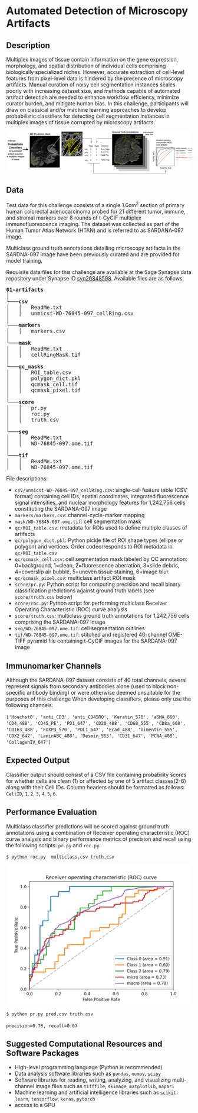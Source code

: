 # Automated Detection of Microscopy Artifacts

## Description
Multiplex images of tissue contain information on the gene expression, morphology, and spatial distribution of individual cells comprising biologically specialized niches. However, accurate extraction of cell-level features from pixel-level data is hindered by the presence of microscopy artifacts. Manual curation of noisy cell segmentation instances scales poorly with increasing dataset size, and methods capable of automated artifact detection are needed to enhance workflow efficiency, minimize curator burden, and mitigate human bias. In this challenge, participants will draw on classical and/or machine learning approaches to develop probabilistic classifiers for detecting cell segmentation instances in multiplex images of tissue corrupted by microscopy artifacts.

![](schematic.png)

## Data
Test data for this challenge consists of a single 1.6cm<sup>2</sup> section of primary human colorectal adenocarcinoma probed for 21 different tumor, immune, and stromal markers over 8 rounds of t-CyCIF multiplex immunofluorescence imaging. The dataset was collected as part of the Human Tumor Atlas Network (HTAN) and is referred to as SARDANA-097 image.

Multiclass ground truth annotations detailing microscopy artifacts in the SARDNA-097 image have been previously curated and are provided for model training.

Requisite data files for this challenge are available at the Sage Synapse data repository under Synapse ID [syn26848598](https://www.synapse.org/#!Synapse:syn26848598). Available files are as follows:

<pre>
<b>01-artifacts</b>  
│
└───<b>csv</b>
│   │   ReadMe.txt
│   │   unmicst-WD-76845-097_cellRing.csv
│
└───<b>markers</b>
│   │   markers.csv
│
└───<b>mask</b>
│   │   ReadMe.txt
│   │   cellRingMask.tif
│
└───<b>qc_masks</b>
│   │   ROI_table.csv
│   │   polygon_dict.pkl
│   │   qcmask_cell.tif
│   │   qcmask_pixel.tif
│
└───<b>score</b>
│   │   pr.py
│   │   roc.py
│   │   truth.csv
│
└───<b>seg</b>
│   │   ReadMe.txt
│   │   WD-76845-097.ome.tif
│
└───<b>tif</b>
│   │   ReadMe.txt
│   │   WD-76845-097.ome.tif
</pre>

File descriptions:
* `csv/unmicst-WD-76845-097_cellRing.csv`: single-cell feature table (CSV format) containing cell IDs, spatial coordinates, integrated fluorescence signal intensities, and nuclear morphology features for 1,242,756 cells constituting the SARDANA-097 image
* `markers/markers.csv`: channel-cycle-marker mapping
* `mask/WD-76845-097.ome.tif`: cell segmentation mask
* `qc/ROI_table.csv`: metadata for ROIs used to define multiple classes of artifacts
* `qc/polygon_dict.pkl`: Python pickle file of ROI shape types (ellipse or polygon) and vertices. Order codeorresponds to ROI metadata in `qc/ROI_table.csv`
* `qc/qcmask_cell.csv`: cell segmentation mask labeled by QC annotation: 0=background, 1=clean, 2=fluorescence aberration, 3=slide debris, 4=coverslip air bubble, 5=uneven tissue staining, 6=image blur.  
* `qc/qcmask_pixel.csv`: multiclass artifact ROI mask
* `score/pr.py`: Python script for computing precision and recall binary classification predictions against ground truth labels (see `score/truth.csv` below)
* `score/roc.py`: Python script for performing multiclass Receiver Operating Characteristic (ROC) curve analysis
* `score/truth.csv`: multiclass ground truth annotations for 1,242,756 cells comprising the SARDANA-097 image
* `seg/WD-76845-097.ome.tif`: cell segmentation outlines
* `tif/WD-76845-097.ome.tif`: stitched and registered 40-channel OME-TIFF pyramid file containing t-CyCIF images for the SARDANA-097 image

## Immunomarker Channels
Although the SARDANA-097 dataset consists of 40 total channels, several represent signals from secondary antibodies alone (used to block non-specific antibody binding) or were otherwise deemed unsuitable for the purposes of this challenge When developing classifiers, please only use the following channels:

`['Hoechst0', 'anti_CD3', 'anti_CD45RO', 'Keratin_570', 'aSMA_660', 'CD4_488', 'CD45_PE', 'PD1_647', 'CD20_488', 'CD68_555', 'CD8a_660', 'CD163_488', 'FOXP3_570', 'PDL1_647', 'Ecad_488', 'Vimentin_555', 'CDX2_647', 'LaminABC_488',
'Desmin_555', 'CD31_647', 'PCNA_488', 'CollagenIV_647']`

## Expected Output
Classifier output should consist of a CSV file containing probability scores for whether cells are clean (1) or affected by one of 5 artifact classes(2-6) along with their Cell IDs. Column headers should be formatted as follows: `CellID`, `1`, `2`, `3`, `4`, `5`, `6`.

## Performance Evaluation
Multiclass classifier predictions will be scored against ground truth annotations using a combination of Receiver operating characteristic (ROC) curve analysis and binary performance metrics of precision and recall using the following scripts: `pr.py` and `roc.py`.

```
$ python roc.py  multiclass.csv truth.csv
```

![](roc.png)

```
$ python pr.py pred.csv truth.csv

precision=0.78, recall=0.67
```

## Suggested Computational Resources and Software Packages
* High-level programming language (Python is recommended)
* Data analysis software libraries such as `pandas`, `numpy`, `scipy`
* Software libraries for reading, writing, analyzing, and visualizing multi-channel image files such as `tifffile`, `skimage`, `matplotlib`, `napari`
* Machine learning and artificial intelligence libraries such as `scikit-learn`, `tensorflow`, `keras`, `pytorch`
* access to a GPU

